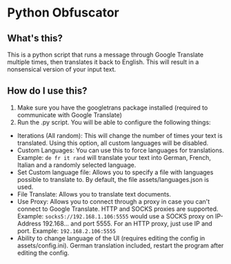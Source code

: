 # Python Obfuscator

## What's this?

This is a python script that runs a message through Google Translate multiple times, then translates it back to English. This will result in a nonsensical version of your input text.

## How do I use this?

1. Make sure you have the googletrans package installed (required to communicate with Google Translate)
2. Run the .py script. You will be able to configure the following things:
 - Iterations (All random): This will change the number of times your text is translated. Using this option, all custom languages will be disabled.
 - Custom Languages: You can use this to force languages for translations. Example: `de fr it rand` will translate your text into German, French, Italian and a randomly selected language.
 - Set Custom language file: Allows you to specify a file with languages possible to translate to. By default, the file assets/languages.json is used.
 - File Translate: Allows you to translate text documents.
 - Use Proxy: Allows you to connect through a proxy in case you can't connect to Google Translate. HTTP and SOCKS proxies are supported. Example: `socks5://192.168.1.106:5555` would use a SOCKS proxy on IP-Address 192.168... and port 5555. For an HTTP proxy, just use IP and port. Example: `192.168.2.106:5555`
 - Ability to change language of the UI (requires editing the config in assets/config.ini). German translation included, restart the program after editing the config.
